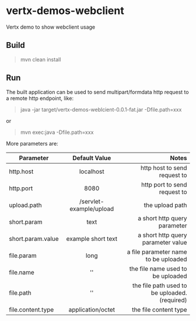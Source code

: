 # vertx-demos-webclient

Vertx demo to show webclient usage

## Build

> mvn clean install

## Run

The built application can be used to send multipart/formdata http request to a remote http endpoint, like:

> java -jar target/vertx-demos-weblcient-0.0.1-fat.jar -Dfile.path=xxx

or

> mvn exec:java -Dfile.path=xxx

More parameters are:

| Parameter         |      Default Value      |                                         Notes |
|-------------------|:-----------------------:|----------------------------------------------:|
| http.host         |        localhost        |                  http host to send request to |
| http.port         |          8080           |                  http port to send request to |
| upload.path       | /servlet-example/upload |                               the upload path |
| short.param       |          text           |                  a short http query parameter |
| short.param.value |   example short text    |            a short http query parameter value |
| file.param        |          long           |          a file parameter name to be uploaded |
| file.name         |           ''            |             the file name used to be uploaded |
| file.path         |           ''            | the file path used to be uploaded. (required) |
| file.content.type |    application/octet    |                         the file content type |